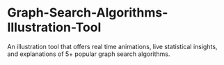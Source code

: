 # Graph-Search-Algorithms-Illustration-Tool
An illustration tool that offers real time animations, live statistical insights, and explanations of 5+ popular graph search algorithms.
